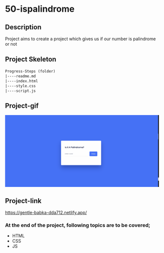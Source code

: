 # 50-ispalindrome
## Description
Project aims to create a project which gives us if our number is palindrome or not
## Project Skeleton
```
Progress-Steps (folder)
|----readme.md
|----index.html
|----style.css
|----script.js
```
## Project-gif
![IOS-Calculator](https://github.com/achieve-software/achieve-software/blob/main/img/ispalindrome.gif?raw=true)
## Project-link
https://gentle-babka-dda712.netlify.app/
### At the end of the project, following topics are to be covered;
- HTML
- CSS
- JS

